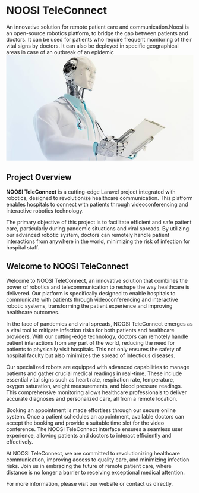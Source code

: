 # NOOSI TeleConnect

An innovative solution for remote patient care and communication.Noosi is an open-source robotics platform, to bridge the gap between patients and doctors. It can be used for patients who require frequent monitoring of their vital signs by doctors. It can also be deployed in specific geographical areas in case of an outbreak of an epidemic
<br><img src="Screenshots/images (11).jpeg"><br>
## Project Overview

**NOOSI TeleConnect** is a cutting-edge Laravel project integrated with robotics, designed to revolutionize healthcare communication. This platform enables hospitals to connect with patients through videoconferencing and interactive robotics technology.

The primary objective of this project is to facilitate efficient and safe patient care, particularly during pandemic situations and viral spreads. By utilizing our advanced robotic system, doctors can remotely handle patient interactions from anywhere in the world, minimizing the risk of infection for hospital staff.

## Welcome to NOOSI TeleConnect

Welcome to NOOSI TeleConnect, an innovative solution that combines the power of robotics and telecommunication to reshape the way healthcare is delivered. Our platform is specifically designed to enable hospitals to communicate with patients through videoconferencing and interactive robotic systems, transforming the patient experience and improving healthcare outcomes.

In the face of pandemics and viral spreads, NOOSI TeleConnect emerges as a vital tool to mitigate infection risks for both patients and healthcare providers. With our cutting-edge technology, doctors can remotely handle patient interactions from any part of the world, reducing the need for patients to physically visit hospitals. This not only ensures the safety of hospital faculty but also minimizes the spread of infectious diseases.

Our specialized robots are equipped with advanced capabilities to manage patients and gather crucial medical readings in real-time. These include essential vital signs such as heart rate, respiration rate, temperature, oxygen saturation, weight measurements, and blood pressure readings. This comprehensive monitoring allows healthcare professionals to deliver accurate diagnoses and personalized care, all from a remote location.

Booking an appointment is made effortless through our secure online system. Once a patient schedules an appointment, available doctors can accept the booking and provide a suitable time slot for the video conference. The NOOSI TeleConnect interface ensures a seamless user experience, allowing patients and doctors to interact efficiently and effectively.

At NOOSI TeleConnect, we are committed to revolutionizing healthcare communication, improving access to quality care, and minimizing infection risks. Join us in embracing the future of remote patient care, where distance is no longer a barrier to receiving exceptional medical attention.

For more information, please visit our website or contact us directly.
